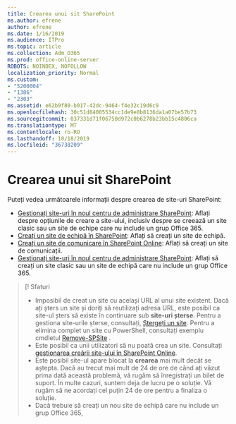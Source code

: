 ```yaml
---
title: Crearea unui sit SharePoint
ms.author: efrene
author: efrene
ms.date: 1/16/2019
ms.audience: ITPro
ms.topic: article
ms.collection: Adm_O365
ms.prod: office-online-server
ROBOTS: NOINDEX, NOFOLLOW
localization_priority: Normal
ms.custom:
- "5200004"
- "1386"
- "2303"
ms.assetid: e62b9f80-b017-42dc-9464-f4e32c19d6c9
ms.openlocfilehash: 30c51d84005534cc1de9e8b8136da1a07be57b73
ms.sourcegitcommit: 037331d71f06750d972c0b6278b23bb15c4806ca
ms.translationtype: MT
ms.contentlocale: ro-RO
ms.lasthandoff: 10/18/2019
ms.locfileid: "36738209"
---
```

# <a name="create-a-sharepoint-site"></a>Crearea unui sit SharePoint

Puteți vedea următoarele informații despre crearea de site-uri SharePoint:
- [Gestionați site-uri în noul centru de administrare SharePoint](https://docs.microsoft.com/sharepoint/manage-site-creation): Aflați despre opțiunile de creare a site-ului, inclusiv despre se creează un site clasic sau un site de echipe care nu include un grup Office 365.
- [Creați un site de echipă în SharePoint](https://support.office.com/article/create-a-team-site-in-sharepoint-ef10c1e7-15f3-42a3-98aa-b5972711777d): Aflați să creați un site de echipă.
- [Creați un site de comunicare în SharePoint Online](https://support.office.com/article/7fb44b20-a72f-4d2c-9173-fc8f59ba50eb): Aflați să creați un site de comunicații.
- [Gestionați site-uri în noul centru de administrare SharePoint](https://docs.microsoft.com/sharepoint/manage-sites-in-new-admin-center#create-a-site): Aflați să creați un site clasic sau un site de echipă care nu include un grup Office 365.


  
> [! Sfaturi
> - Imposibil de creat un site cu același URL al unui site existent. Dacă ați șters un site și doriți să reutilizați adresa URL, este posibil ca site-ul șters să existe în continuare sub **site-uri șterse**. Pentru a gestiona site-urile șterse, consultați, [Ștergeți un site](https://docs.microsoft.com/sharepoint/manage-sites-in-new-admin-center#delete-a-site). Pentru a elimina complet un site cu PowerShell, consultați exemplu cmdletul [Remove-SPSite](https://docs.microsoft.com/sharepoint/manage-sites-in-new-admin-center#delete-a-site) .
> - Este posibil ca unii utilizatori să nu poată crea un site. Consultați [gestionarea creării site-ului în SharePoint Online](https://docs.microsoft.com/sharepoint/manage-site-creation).
> - Este posibil site-ul apare blocat la **crearea** mai mult decât se aștepta. Dacă au trecut mai mult de 24 de ore de când ați văzut prima dată această problemă, vă rugăm să înregistrați un bilet de suport. În multe cazuri, suntem deja de lucru pe o soluție. Vă rugăm să ne acordați cel puțin 24 de ore pentru a finaliza o soluție.
> - Dacă trebuie să creați un nou site de echipă care nu include un grup Office 365, 


